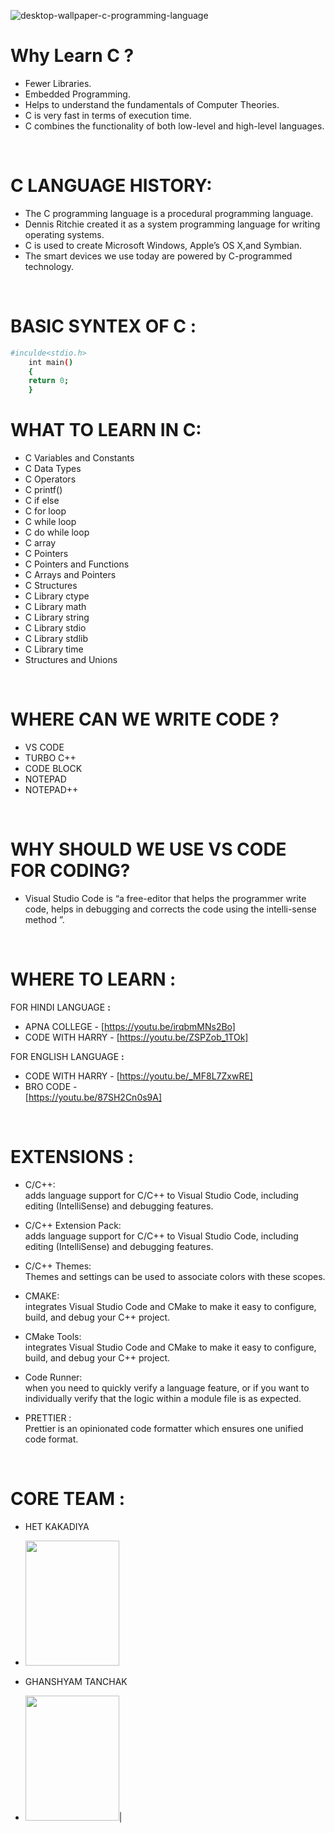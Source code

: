 ![desktop-wallpaper-c-programming-language](https://github.com/het2809/C-language-practice/assets/132273406/a9d93b49-1d3a-41f9-804f-04e68296ac80)

# **Why Learn C ?**
 - Fewer Libraries. 
 - Embedded Programming.
 - Helps to understand the fundamentals of Computer Theories.
 - C is very fast in terms of execution time.
 - C combines the functionality of both low-level and high-level languages.

<br />

# **C LANGUAGE HISTORY:**

- The C programming language is a procedural programming language. 
- Dennis Ritchie created it as a system programming language for writing operating systems.
 - C is used to create Microsoft Windows, Apple’s OS X,and Symbian. 
 - The smart devices we use today are powered by C-programmed technology.

<br />


# **BASIC SYNTEX OF C :**
```sh
#inculde<stdio.h>
    int main()
    {
    return 0;
    }
```


# **WHAT TO LEARN IN C:**
 - C Variables and Constants
- C Data Types
- C Operators
- C printf()
- C if else
- C for loop
- C while loop
- C do while loop
- C array
- C Pointers
- C Pointers and Functions
- C Arrays and Pointers
- C Structures
- C Library ctype
- C Library math
- C Library string
- C Library stdio
- C Library stdlib
- C Library time
- Structures and Unions

<br />

# **WHERE CAN WE WRITE CODE ?**
- VS CODE
- TURBO C++
- CODE BLOCK
- NOTEPAD
- NOTEPAD++


<br />

# **WHY SHOULD WE USE VS CODE FOR CODING?**
- Visual Studio Code is “a free-editor that helps the programmer write code, helps in debugging and corrects the code using the intelli-sense method ”.

<br />

# **WHERE TO LEARN :**
FOR HINDI LANGUAGE **:**
- APNA COLLEGE - [https://youtu.be/irqbmMNs2Bo]
- CODE WITH HARRY - [https://youtu.be/ZSPZob_1TOk]

FOR ENGLISH LANGUAGE **:**
- CODE WITH HARRY - [https://youtu.be/_MF8L7ZxwRE]
- BRO CODE -   
[https://youtu.be/87SH2Cn0s9A]

<br />

# **EXTENSIONS :**

 - C/C++:   
 adds language support for C/C++ to Visual Studio Code, including editing (IntelliSense) and debugging features.

 - C/C++ Extension Pack:  
 adds language support for C/C++ to Visual Studio Code, including editing (IntelliSense) and debugging features.

- C/C++ Themes:  
Themes and settings can be used to associate colors with these scopes.

- CMAKE:  
integrates Visual Studio Code and CMake to make it easy to configure, build, and debug your C++ project.

- CMake Tools:  
integrates Visual Studio Code and CMake to make it easy to configure, build, and debug your C++ project.

- Code Runner:  
when you need to quickly verify a language feature, or if you want to individually verify that the logic within a module file is as expected.

- PRETTIER :  
 Prettier is an opinionated code formatter which ensures one unified code format.
<br />

# **CORE TEAM :**
- HET KAKADIYA
- <img src= "https://github.com/het2809/C-language-practice/assets/132273406/231e9654-f416-4203-8511-f6df83facb32" width="150" height="200">

- GHANSHYAM TANCHAK
- <img src= "https://github.com/het2809/C-language-practice/assets/132273406/7ee0ccc0-2798-4d4a-a3dd-bf480d8855dd" width="150" height="200">|
